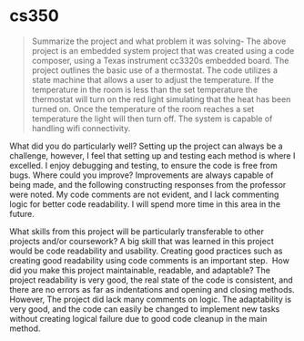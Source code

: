 # cs350

>Summarize the project and what problem it was solving-
>The above project is an embedded system project that was created using a code composer, using a Texas instrument cc3320s embedded board. The project outlines the basic use of a thermostat. The code utilizes a state machine that allows a user to adjust the temperature. If the temperature in the room is less than the set temperature the thermostat will turn on the red light simulating that the heat has been turned on. Once the temperature of the room reaches a set temperature the light will then turn off. The system is capable of handling wifi connectivity. 

What did you do particularly well?
Setting up the project can always be a challenge, however, I feel that setting up and testing each method is where I excelled. I enjoy debugging and testing, to ensure the code is free from bugs.
Where could you improve?
Improvements are always capable of being made, and the following constructing responses from the professor were noted. My code comments are not evident, and I lack commenting logic for better code readability. I will spend more time in this area in the future.




What skills from this project will be particularly transferable to other projects and/or coursework?
A big skill that was learned in this project would be code readability and usability. Creating good practices such as creating good readability using code comments is an important step. 
How did you make this project maintainable, readable, and adaptable?
The project readability is very good, the real state of the code is consistent, and there are no errors as far as indentations and opening and closing methods. However, The project did lack many comments on logic. The adaptability is very good, and the code can easily be changed to implement new tasks without creating logical failure due to good code cleanup in the main method.

